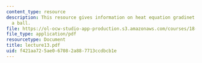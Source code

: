 ```yaml
---
content_type: resource
description: This resource gives information on heat equation gradinet estimate on
  a ball.
file: https://ol-ocw-studio-app-production.s3.amazonaws.com/courses/18-152-introduction-to-partial-differential-equations-fall-2005/f421aa725ae067082a887713ccdbcb1e_lecture13.pdf
file_type: application/pdf
resourcetype: Document
title: lecture13.pdf
uid: f421aa72-5ae0-6708-2a88-7713ccdbcb1e
---
```

